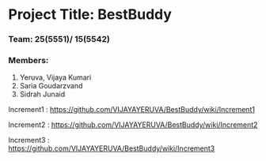 # Project Title: BestBuddy
### Team: 25(5551)/ 15(5542)
### Members:

1. Yeruva, Vijaya Kumari
2. Saria Goudarzvand
3. Sidrah Junaid

Increment1 : https://github.com/VIJAYAYERUVA/BestBuddy/wiki/Increment1

Increment2 : https://github.com/VIJAYAYERUVA/BestBuddy/wiki/Increment2

Increment3 : https://github.com/VIJAYAYERUVA/BestBuddy/wiki/Increment3
